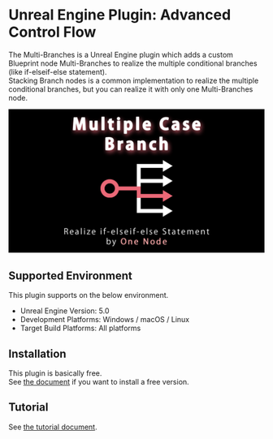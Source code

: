 # Unreal Engine Plugin: Advanced Control Flow

The Multi-Branches is a Unreal Engine plugin which adds a custom Blueprint node Multi-Branches to realize the multiple conditional branches (like if-elseif-else statement).  
Stacking Branch nodes is a common implementation to realize the multiple conditional branches, but you can realize it with only one Multi-Branches node.

![](docs/images/thumbnail/multiple_case_branch.png)

## Supported Environment

This plugin supports on the below environment.

* Unreal Engine Version: 5.0
* Development Platforms: Windows / macOS / Linux
* Target Build Platforms: All platforms

## Installation

This plugin is basically free.  
See [the document](docs/installation.md) if you want to install a free version.

## Tutorial

See [the tutorial document](docs/tutorial.md).

